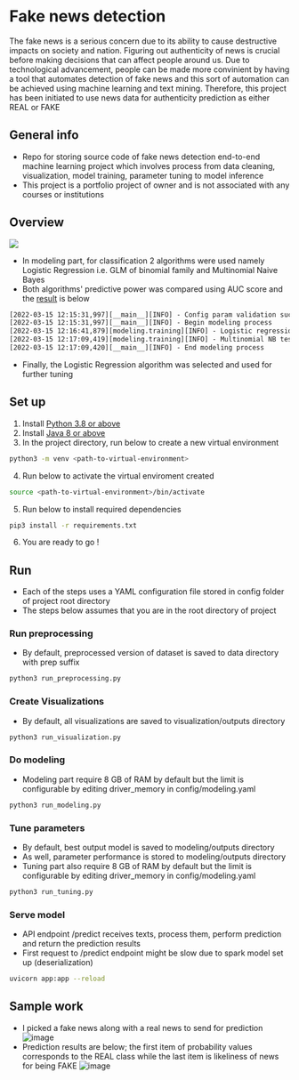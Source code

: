 # Fake news detection

The fake news is a serious concern due to its ability to cause destructive impacts on society and nation. Figuring out authenticity of news is crucial before making decisions that can affect people around us. Due to technological advancement, people can be made more convinient by having a tool that automates detection of fake news and this sort of automation can be achieved using machine learning and text mining. Therefore, this project has been initiated to use news data for authenticity prediction as either REAL or FAKE

## General info
- Repo for storing source code of fake news detection end-to-end machine learning project which involves process from data cleaning, visualization,
model training, parameter tuning to model inference
- This project is a portfolio project of owner and is not associated with any courses or institutions

## Overview
<img src="https://user-images.githubusercontent.com/57994731/158847567-2ecf9a20-f8ba-4bbe-a953-941c392288d4.png" />

- In modeling part, for classification 2 algorithms were used namely Logistic Regression i.e. GLM of binomial family and Multinomial Naive Bayes
- Both algorithms' predictive power was compared using AUC score and the [result](https://github.com/ppkgtmm/test-test/blob/main/outputs/2022-03-15/12-15-31/run_modeling.log) is below

```txt
[2022-03-15 12:15:31,997][__main__][INFO] - Config param validation successful
[2022-03-15 12:15:31,997][__main__][INFO] - Begin modeling process
[2022-03-15 12:16:41,879][modeling.training][INFO] - Logistic regression test AUC score : 0.9890527497739088
[2022-03-15 12:17:09,419][modeling.training][INFO] - Multinomial NB test AUC score : 0.9429894896315228
[2022-03-15 12:17:09,420][__main__][INFO] - End modeling process
```

- Finally, the Logistic Regression algorithm was selected and used for further tuning

## Set up
1. Install [Python 3.8 or above](https://www.python.org/downloads/)
2. Install [Java 8 or above](https://www.oracle.com/java/technologies/downloads/)
3. In the project directory, run below to create a new virtual environment
```sh
python3 -m venv <path-to-virtual-environment>
```
4. Run below to activate the virtual enviroment created
```sh
source <path-to-virtual-environment>/bin/activate
```
5. Run below to install required dependencies
```sh
pip3 install -r requirements.txt
```
6. You are ready to go !

## Run
- Each of the steps uses a YAML configuration file stored in config folder of project root directory
- The steps below assumes that you are in the root directory of project
### Run preprocessing
- By default, preprocessed version of dataset is saved to data directory with prep suffix
```sh
python3 run_preprocessing.py
```

### Create Visualizations
- By default, all visualizations are saved to visualization/outputs directory
```sh
python3 run_visualization.py
```

### Do modeling
- Modeling part require 8 GB of RAM by default but the limit is configurable by editing driver_memory in config/modeling.yaml
```sh
python3 run_modeling.py
```
### Tune parameters
- By default, best output model is saved to modeling/outputs directory
- As well, parameter performance is stored to modeling/outputs directory
- Tuning part also require 8 GB of RAM by default but the limit is configurable by editing driver_memory in config/modeling.yaml
```sh
python3 run_tuning.py
```

### Serve model
- API endpoint /predict receives texts, process them, perform prediction and return the prediction results
- First request to /predict endpoint might be slow due to spark model set up (deserialization)
```sh
uvicorn app:app --reload
```

## Sample work
- I picked a fake news along with a real news to send for prediction
![image](https://user-images.githubusercontent.com/57994731/159123995-4a1aba6e-85ed-4b8b-aea9-17942d356ce9.png)
- Prediction results are below; the first item of probability values corresponds to the REAL class while the last item is likeliness of news for being FAKE
![image](https://user-images.githubusercontent.com/57994731/159124031-e8868f7d-7404-4a08-8861-0ca763ae9564.png)


